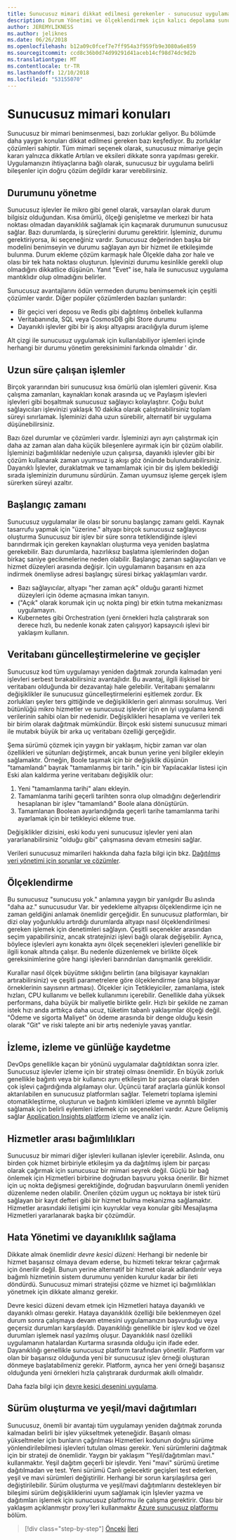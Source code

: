 ```yaml
---
title: Sunucusuz mimari dikkat edilmesi gerekenler - sunucusuz uygulamalar
description: Durum Yönetimi ve ölçeklendirmek için kalıcı depolama sunucusuz uygulama mimarileri oluşturma sorunlarından günlüğe kaydetme, izleme ve tanılama anlayın.
author: JEREMYLIKNESS
ms.author: jeliknes
ms.date: 06/26/2018
ms.openlocfilehash: b12a09c0fcef7e7ff954a3f959fb9e3080a6e859
ms.sourcegitcommit: ccd8c36b0d74d99291d41aceb14cf98d74dc9d2b
ms.translationtype: MT
ms.contentlocale: tr-TR
ms.lasthandoff: 12/10/2018
ms.locfileid: "53155070"
---
```

# <a name="serverless-architecture-considerations"></a>Sunucusuz mimari konuları

Sunucusuz bir mimari benimsenmesi, bazı zorluklar geliyor. Bu bölümde daha yaygın konuları dikkat edilmesi gereken bazı keşfediyor. Bu zorluklar çözümleri sahiptir. Tüm mimari seçenek olarak, sunucusuz mimariye geçin kararı yalnızca dikkatle Artıları ve eksileri dikkate sonra yapılması gerekir. Uygulamanızın ihtiyaçlarına bağlı olarak, sunucusuz bir uygulama belirli bileşenler için doğru çözüm değildir karar verebilirsiniz.

## <a name="managing-state"></a>Durumunu yönetme

Sunucusuz işlevler ile mikro gibi genel olarak, varsayılan olarak durum bilgisiz olduğundan. Kısa ömürlü, ölçeği genişletme ve merkezi bir hata noktası olmadan dayanıklılık sağlamak için kaçınarak durumunun sunucusuz sağlar. Bazı durumlarda, iş süreçlerini durumu gerektirir. İşleminiz, durumu gerektiriyorsa, iki seçeneğiniz vardır. Sunucusuz değerinden başka bir modelini benimseyin ve durumu sağlayan ayrı bir hizmet ile etkileşimde bulunma. Durum ekleme çözüm karmaşık hale Ölçekle daha zor hale ve olası bir tek hata noktası oluşturun. İşlevinizi durumu kesinlikle gerekli olup olmadığını dikkatlice düşünün. Yanıt "Evet" ise, hala ile sunucusuz uygulama mantıklıdır olup olmadığını belirler.

Sunucusuz avantajlarını ödün vermeden durumu benimsemek için çeşitli çözümler vardır. Diğer popüler çözümlerden bazıları şunlardır:

* Bir geçici veri deposu ve Redis gibi dağıtılmış önbellek kullanma
* Veritabanında, SQL veya CosmosDB gibi Store durumu
* Dayanıklı işlevler gibi bir iş akışı altyapısı aracılığıyla durum işleme

Alt çizgi ile sunucusuz uygulamak için kullanılabiliyor işlemleri içinde herhangi bir durumu yönetim gereksinimini farkında olmalıdır ' dir.

## <a name="long-running-processes"></a>Uzun süre çalışan işlemler

Birçok yararından biri sunucusuz kısa ömürlü olan işlemleri güvenir. Kısa çalışma zamanları, kaynakları konak arasında uç ve Paylaşım işlevleri işlevleri gibi boşaltmak sunucusuz sağlayıcı kolaylaştırır. Çoğu bulut sağlayıcıları işlevinizi yaklaşık 10 dakika olarak çalıştırabilirsiniz toplam süreyi sınırlamak. İşleminizi daha uzun sürebilir, alternatif bir uygulama düşünebilirsiniz.

Bazı özel durumlar ve çözümleri vardır. İşleminizi ayrı ayrı çalıştırmak için daha az zaman alan daha küçük bileşenlere ayırmak için bir çözüm olabilir. İşleminizi bağımlılıklar nedeniyle uzun çalışırsa, dayanıklı işlevler gibi bir çözüm kullanarak zaman uyumsuz iş akışı göz önünde bulundurabilirsiniz. Dayanıklı İşlevler, duraklatmak ve tamamlamak için bir dış işlem beklediği sırada işleminizin durumunu sürdürün. Zaman uyumsuz işleme gerçek işlem sürerken süreyi azaltır.

## <a name="startup-time"></a>Başlangıç zamanı

Sunucusuz uygulamalar ile olası bir sorunu başlangıç zamanı geldi. Kaynak tasarrufu yapmak için "üzerine." altyapı birçok sunucusuz sağlayıcısı oluşturma Sunucusuz bir işlev bir süre sonra tetiklendiğinde işlevi barındırmak için gereken kaynakları oluşturma veya yeniden başlatma gerekebilir. Bazı durumlarda, hazırlıksız başlatma işlemlerinden doğan birkaç saniye gecikmelerine neden olabilir. Başlangıç zaman sağlayıcıları ve hizmet düzeyleri arasında değişir. İçin uygulamanın başarısını en aza indirmek önemliyse adresi başlangıç süresi birkaç yaklaşımları vardır.

* Bazı sağlayıcılar, altyapı "her zaman açık" olduğu garanti hizmet düzeyleri için ödeme açmasına imkan tanıyın.
* ("Açık" olarak korumak için uç nokta ping) bir etkin tutma mekanizması uygulamayın.
* Kubernetes gibi Orchestration (yeni örnekleri hızla çalıştırarak son derece hızlı, bu nedenle konak zaten çalışıyor) kapsayıcılı işlevi bir yaklaşım kullanın.

## <a name="database-updates-and-migrations"></a>Veritabanı güncelleştirmelerine ve geçişler

Sunucusuz kod tüm uygulamayı yeniden dağıtmak zorunda kalmadan yeni işlevleri serbest bırakabilirsiniz avantajlıdır. Bu avantaj, ilgili ilişkisel bir veritabanı olduğunda bir dezavantajı hale gelebilir. Veritabanı şemalarını değişiklikler ile sunucusuz güncelleştirmelerini eşitlemek zordur. Ek zorlukları şeyler ters gittiğinde ve değişikliklerin geri alınması sorulmuş. Veri bütünlüğü mikro hizmetler ve sunucusuz işlevler için en iyi uygulama kendi verilerinin sahibi olan bir nedenidir. Değişiklikleri hesaplama ve verileri tek bir birim olarak dağıtmak mümkündür. Birçok eski sistemi sunucusuz mimari ile mutabık büyük bir arka uç veritabanı özelliği gerçeğidir.

Şema sürümü çözmek için yaygın bir yaklaşım, hiçbir zaman var olan özellikleri ve sütunları değiştirmek, ancak bunun yerine yeni bilgiler ekleyin sağlamaktır. Örneğin, Boole taşımak için bir değişiklik düşünün "tamamlandı" bayrak "tamamlanmış bir tarih." için bir Yapılacaklar listesi için Eski alan kaldırma yerine veritabanı değişiklik olur:

1. Yeni "tamamlanma tarihi" alanı ekleyin.
1. Tamamlanma tarihi geçerli tarihten sonra olup olmadığını değerlendirir hesaplanan bir işlev "tamamlandı" Boole alana dönüştürün.
1. Tamamlanan Boolean ayarlandığında geçerli tarihe tamamlanma tarihi ayarlamak için bir tetikleyici ekleme true.

Değişiklikler dizisini, eski kodu yeni sunucusuz işlevler yeni alan yararlanabilirsiniz "olduğu gibi" çalışmasına devam etmesini sağlar.

Verileri sunucusuz mimarileri hakkında daha fazla bilgi için bkz. [Dağıtılmış veri yönetimi için sorunlar ve çözümler](../microservices-architecture/architect-microservice-container-applications/distributed-data-management.md).

## <a name="scaling"></a>Ölçeklendirme

Bu sunucusuz "sunucusu yok." anlamına yaygın bir yanılgıdır Bu aslında "daha az." sunucusudur Var. bir yedekleme altyapısı ölçeklendirme için ne zaman geldiğini anlamak önemlidir gerçeğidir. En sunucusuz platformları, bir dizi olay yoğunluklu artırdığı durumlarda altyapı nasıl ölçeklendirilmesi gereken işlemek için denetimleri sağlayın. Çeşitli seçenekler arasından seçim yapabilirsiniz, ancak stratejinizi işlevi bağlı olarak değişebilir. Ayrıca, böylece işlevleri aynı konakta aynı ölçek seçenekleri işlevleri genellikle bir ilgili konak altında çalışır. Bu nedenle düzenlemek ve birlikte ölçek gereksinimlerine göre hangi işlevleri barındırılan danışmanlık gereklidir.

Kurallar nasıl ölçek büyütme sıklığını belirtin (ana bilgisayar kaynakları artırabilirsiniz) ve çeşitli parametrelere göre ölçeklendirme (ana bilgisayar örneklerinin sayısının artması). Ölçekler için Tetikleyiciler, zamanlama, istek hızları, CPU kullanımı ve bellek kullanımını içerebilir. Genellikle daha yüksek performans, daha büyük bir maliyetle birlikte gelir. Hızlı bir şekilde ne zaman istek hızı anda arttıkça daha ucuz, tüketim tabanlı yaklaşımlar ölçeği değil. "Ödeme ve sigorta Maliyet" ön ödeme arasında bir denge olduğu kesin olarak "Git" ve riski talepte ani bir artış nedeniyle yavaş yanıtlar.

## <a name="monitoring-tracing-and-logging"></a>İzleme, izleme ve günlüğe kaydetme

DevOps genellikle kaçan bir yönünü uygulamalar dağıtıldıktan sonra izler. Sunucusuz işlevler izleme için bir strateji olması önemlidir. En büyük zorluk genellikle bağıntı veya bir kullanıcı aynı etkileşim bir parçası olarak birden çok işlevi çağırdığında algılamayı olur. Üçüncü taraf araçlarla günlük konsol aktarılabilen en sunucusuz platformları sağlar. Telemetri toplama işlemini otomatikleştirme, oluşturun ve bağıntı kimlikleri izleme ve ayrıntılı bilgiler sağlamak için belirli eylemleri izlemek için seçenekleri vardır. Azure Gelişmiş sağlar [Application Insights platform](https://docs.microsoft.com/azure/azure-functions/functions-monitoring) izleme ve analiz için.

## <a name="inter-service-dependencies"></a>Hizmetler arası bağımlılıkları

Sunucusuz bir mimari diğer işlevleri kullanan işlevler içerebilir. Aslında, onu birden çok hizmet birbiriyle etkileşim ya da dağıtılmış işlem bir parçası olarak çağırmak için sunucusuz bir mimari seyrek değil. Güçlü bir bağ önlemek için Hizmetleri birbirine doğrudan başvuru yoksa önerilir. Bir hizmet için uç nokta değişmesi gerektiğinde, doğrudan başvuruların önemli yeniden düzenleme neden olabilir. Önerilen çözüm uygun uç noktaya bir istek türü sağlayan bir kayıt defteri gibi bir hizmet bulma mekanizma sağlamaktır. Hizmetler arasındaki iletişimi için kuyruklar veya konular gibi Mesajlaşma Hizmetleri yararlanarak başka bir çözümdür.

## <a name="managing-failure-and-providing-resiliency"></a>Hata Yönetimi ve dayanıklılık sağlama

Dikkate almak önemlidir *devre kesici düzeni*: Herhangi bir nedenle bir hizmet başarısız olmaya devam ederse, bu hizmeti tekrar tekrar çağırmak için önerilir değil. Bunun yerine alternatif bir hizmet olarak adlandırılır veya bağımlı hizmetinin sistem durumunu yeniden kurulur kadar bir ileti döndürdü. Sunucusuz mimari stratejisi çözme ve hizmet içi bağımlılıkları yönetmek için dikkate almanız gerekir.

Devre kesici düzeni devam etmek için Hizmetleri hataya dayanıklı ve dayanıklı olması gerekir. Hataya dayanıklılık özelliği bile beklenmeyen özel durum sonra çalışmaya devam etmesini uygulamanızın başvurduğu veya geçersiz durumları karşılaşıldı. Dayanıklılığı genellikle bir işlev kod ve özel durumları işlemek nasıl yazılmış oluşur. Dayanıklılık nasıl özellikli uygulamanın hatalardan Kurtarma sırasında olduğu için ifade eder. Dayanıklılığı genellikle sunucusuz platform tarafından yönetilir. Platform var olan bir başarısız olduğunda yeni bir sunucusuz işlev örneği oluşturan dönmeye başlatabilmeniz gerekir. Platform, ayrıca her yeni örneği başarısız olduğunda yeni örnekleri hızla çalıştırarak durdurmak akıllı olmalıdır.

Daha fazla bilgi için [devre kesici desenini uygulama](../microservices-architecture/implement-resilient-applications/implement-circuit-breaker-pattern.md).

## <a name="versioning-and-greenblue-deployments"></a>Sürüm oluşturma ve yeşil/mavi dağıtımları

Sunucusuz, önemli bir avantajı tüm uygulamayı yeniden dağıtmak zorunda kalmadan belirli bir işlev yükseltmek yeteneğidir. Başarılı olması yükseltmeler için bunların çağrılması Hizmetleri kodunun doğru sürüme yönlendirilebilmesi işlevleri tutulan olması gerekir. Yeni sürümlerini dağıtmak için bir strateji de önemlidir. Yaygın bir yaklaşım "Yeşil/dağıtımları mavi." kullanmaktır. Yeşil dağıtım geçerli bir işlevdir. Yeni "mavi" sürümü üretime dağıtılmadan ve test. Yeni sürümü Canlı gelecektir geçişleri test ederken, yeşil ve mavi sürümleri değiştirilir. Herhangi bir sorun karşılaşılırsa geri değiştirilebilir. Sürüm oluşturma ve yeşil/mavi dağıtımlarını destekleyen bir bileşimi sürüm değişikliklerini uyum sağlamak için İşlevler yazma ve dağıtımları işlemek için sunucusuz platformu ile çalışma gerektirir. Olası bir yaklaşım açıklanmıştır proxy'leri kullanmaktır [Azure sunucusuz platformu](azure-functions.md#proxies) bölüm.

>[!div class="step-by-step"]
>[Önceki](serverless-architecture.md)
>[İleri](serverless-design-examples.md)